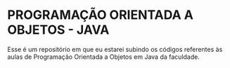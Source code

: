# PROGRAMAÇÃO ORIENTADA A OBJETOS - JAVA

Esse é um repositório em que eu estarei subindo os códigos referentes às aulas de Programação Orientada a Objetos em Java da faculdade.
